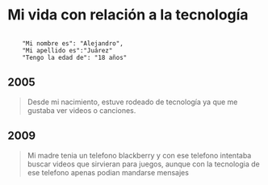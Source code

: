 # Mi vida con relación a la tecnología

```

    "Mi nombre es": "Alejandro",
    "Mi apellido es":"Juárez"
    "Tengo la edad de": "18 años"

```
 ## 2005
 > Desde mi nacimiento, estuve rodeado de tecnología ya que me gustaba ver videos o canciones.

## 2009
> Mi madre tenia un telefono blackberry y con ese telefono intentaba buscar videos que sirvieran para juegos, aunque con la tecnologia de ese telefono apenas podian mandarse mensajes 
